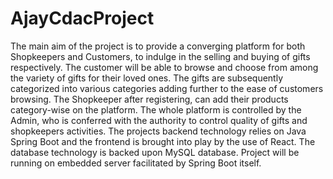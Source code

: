 # AjayCdacProject
The main aim of the project is to provide a converging platform for both Shopkeepers and Customers, to indulge in the selling and buying of gifts respectively. The customer will be able to browse and choose from among the variety of gifts for their loved ones. The gifts are subsequently categorized into various categories adding further to the ease of customers browsing. The Shopkeeper after registering, can add their products category-wise on the platform. The whole platform is controlled by the Admin, who is conferred with the authority to control quality of gifts and shopkeepers activities. The projects backend technology relies on Java Spring Boot and the frontend is brought into play by the use of React. The database technology is backed upon MySQL database. Project will be running on embedded server facilitated by Spring Boot itself.
